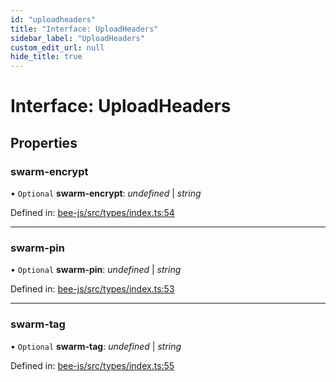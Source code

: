 ```yaml
---
id: "uploadheaders"
title: "Interface: UploadHeaders"
sidebar_label: "UploadHeaders"
custom_edit_url: null
hide_title: true
---
```


# Interface: UploadHeaders

## Properties

### swarm-encrypt

• `Optional` **swarm-encrypt**: *undefined* \| *string*

Defined in: [bee-js/src/types/index.ts:54](https://github.com/ethersphere/bee-js/blob/8087a81/src/types/index.ts#L54)

___

### swarm-pin

• `Optional` **swarm-pin**: *undefined* \| *string*

Defined in: [bee-js/src/types/index.ts:53](https://github.com/ethersphere/bee-js/blob/8087a81/src/types/index.ts#L53)

___

### swarm-tag

• `Optional` **swarm-tag**: *undefined* \| *string*

Defined in: [bee-js/src/types/index.ts:55](https://github.com/ethersphere/bee-js/blob/8087a81/src/types/index.ts#L55)
